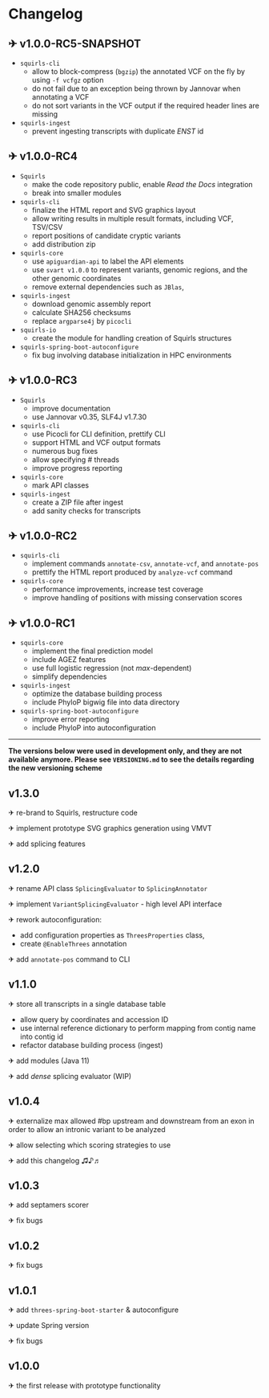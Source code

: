 # Changelog

## ✈ v1.0.0-RC5-SNAPSHOT
- `squirls-cli`
  - allow to block-compress (`bgzip`) the annotated VCF on the fly by using `-f vcfgz` option
  - do not fail due to an exception being thrown by Jannovar when annotating a VCF
  - do not sort variants in the VCF output if the required header lines are missing
- `squirls-ingest`
  - prevent ingesting transcripts with duplicate *ENST* id

## ✈ v1.0.0-RC4

- `Squirls`
  - make the code repository public, enable *Read the Docs* integration
  - break into smaller modules
- `squirls-cli`
  - finalize the HTML report and SVG graphics layout
  - allow writing results in multiple result formats, including VCF, TSV/CSV
  - report positions of candidate cryptic variants
  - add distribution zip
- `squirls-core`
  - use `apiguardian-api` to label the API elements
  - use `svart v1.0.0` to represent variants, genomic regions, and the other genomic coordinates
  - remove external dependencies such as `JBlas`,
- `squirls-ingest`
  - download genomic assembly report
  - calculate SHA256 checksums
  - replace `argparse4j` by `picocli`
- `squirls-io`
  - create the module for handling creation of Squirls structures
- `squirls-spring-boot-autoconfigure`
  - fix bug involving database initialization in HPC environments

## ✈ v1.0.0-RC3

- `Squirls`
  - improve documentation
  - use Jannovar v0.35, SLF4J v1.7.30
- `squirls-cli`
  - use Picocli for CLI definition, prettify CLI
  - support HTML and VCF output formats
  - numerous bug fixes
  - allow specifying # threads
  - improve progress reporting
- `squirls-core`
  - mark API classes
- `squirls-ingest`
  - create a ZIP file after ingest
  - add sanity checks for transcripts

## ✈ v1.0.0-RC2

- `squirls-cli`
  - implement commands `annotate-csv`, `annotate-vcf`, and `annotate-pos`
  - prettify the HTML report produced by `analyze-vcf` command
- `squirls-core`
  - performance improvements, increase test coverage
  - improve handling of positions with missing conservation scores

## ✈ v1.0.0-RC1

- `squirls-core`
  - implement the final prediction model
  - include AGEZ features
  - use full logistic regression (not *max*-dependent)
  - simplify dependencies
- `squirls-ingest`
  - optimize the database building process
  - include PhyloP bigwig file into data directory
- `squirls-spring-boot-autoconfigure`
  - improve error reporting
  - include PhyloP into autoconfiguration

---
**The versions below were used in development only, and they are not available anymore. Please see `VERSIONING.md` to
see the details regarding the new versioning scheme**

## v1.3.0

✈ re-brand to Squirls, restructure code

✈ implement prototype SVG graphics generation using VMVT

✈ add splicing features

## v1.2.0

✈ rename API class `SplicingEvaluator` to `SplicingAnnotator`

✈ implement `VariantSplicingEvaluator` - high level API interface

✈ rework autoconfiguration:

- add configuration properties as `ThreesProperties` class,
- create `@EnableThrees` annotation

✈ add `annotate-pos` command to CLI

## v1.1.0

✈ store all transcripts in a single database table

- allow query by coordinates and accession ID
- use internal reference dictionary to perform mapping from contig name into contig id
- refactor database building process (ingest)

✈ add modules (Java 11)

✈ add *dense* splicing evaluator (WIP)

## v1.0.4

✈ externalize max allowed #bp upstream and downstream from an exon in order to allow an intronic variant to be analyzed

✈ allow selecting which scoring strategies to use

✈ add this changelog ♫♪♬

## v1.0.3

✈ add septamers scorer

✈ fix bugs

## v1.0.2

✈ fix bugs

## v1.0.1

✈ add `threes-spring-boot-starter` & autoconfigure

✈ update Spring version

✈ fix bugs

## v1.0.0

✈ the first release with prototype functionality